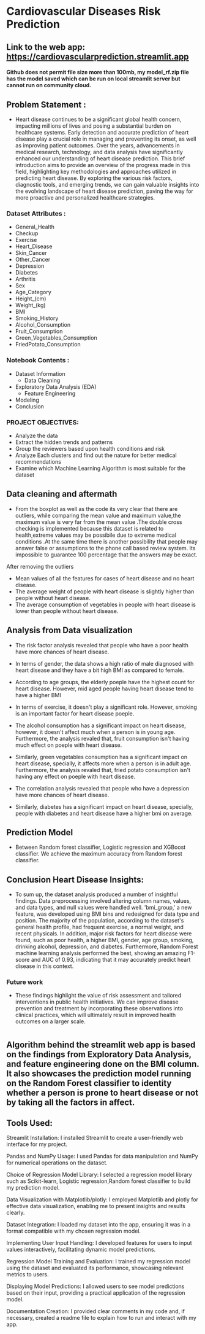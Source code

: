 # Cardiovascular Diseases Risk Prediction

## Link to the web app: https://cardiovascularprediction.streamlit.app

#### Github does not permit file size more than 100mb, my model_rf.zip file has the model saved which can be run on local streamlit server but cannot run on community cloud.



## Problem Statement :

- Heart disease continues to be a significant global health concern, impacting millions of lives and posing a substantial burden on healthcare systems. Early detection and accurate prediction of heart disease play a crucial role in managing and preventing its onset, as well as improving patient outcomes. Over the years, advancements in medical research, technology, and data analysis have significantly enhanced our understanding of heart disease prediction. This brief introduction aims to provide an overview of the progress made in this field, highlighting key methodologies and approaches utilized in predicting heart disease. By exploring the various risk factors, diagnostic tools, and emerging trends, we can gain valuable insights into the evolving landscape of heart disease prediction, paving the way for more proactive and personalized healthcare strategies.

### Dataset Attributes :

- General_Health
- Checkup
- Exercise
- Heart_Disease
- Skin_Cancer
- Other_Cancer
- Depression
- Diabetes
- Arthritis
- Sex
- Age_Category
- Height_(cm)
- Weight_(kg)
- BMI
- Smoking_History
- Alcohol_Consumption
- Fruit_Consumption
- Green_Vegetables_Consumption
- FriedPotato_Consumption

### Notebook Contents :

- Dataset Information
  - Data Cleaning
- Exploratory Data Analysis (EDA)
  - Feature Engineering
- Modeling
- Conclusion

### PROJECT OBJECTIVES:

- Analyze the data
- Extract the hidden trends and patterns
- Group the reviewers based upon health conditions and risk
- Analyze Each clusters and find out the nature for better medical recommendations
- Examine which Machine Learning Algorithm is most suitable for the dataset

## Data cleaning and aftermath

- From the boxplot as well as the code its very clear that there are outliers, while comparing the mean value and maximum value,the maximum value is very far from the mean value .The double cross checking is implemented because this dataset is related to health,extreme values may be possibile due to extreme medical conditions .At the same time there is another possibility that people may answer false or assumptions to the phone call based review system. Its impossible to guarantee 100 percentage that the answers may be exact.

After removing the outliers 
- Mean values of all the features for cases of heart disease and no heart disease.
- The average weight of people with heart disease is slightly higher than people without heart disease.
- The average consumption of vegetables in people with heart disease is lower than people without heart disease.


## Analysis from Data visualization

- The risk factor analysis revealed that people who have a poor health have more chances of heart disease.

- In terms of gender, the data shows a high ratio of male diagnosed with heart disease and they have a bit high BMI as compared to female.

- According to age groups, the elderly poeple have the highest count for heart disease. However, mid aged people having heart disease tend to have a higher BMI

- In terms of exercise, it doesn't play a significant role. However, smoking is an important factor for heart disease poeple.

- The alcohol consumption has a significant impact on heart disease, however, it doesn't affect much when a person is in young age. Furthermore, the analysis revaled that, fruit consumption isn't having much effect on poeple with heart disease.

- Similarly, green vegetables consumption has a significant impact on heart disease, specially, it affects more when a person is in adult age. Furthermore, the analysis revaled that, fried potato consumption isn't having any effect on poeple with heart disease.

- The correlation analysis revealed that people who have a depression have more chances of heart disease.

- Similarly, diabetes has a significant impact on heart disease, specially, people with diabetes and heart disease have a higher bmi on average.

## Prediction Model

- Between Random forest classifier, Logistic regression and XGBoost classifier. We achieve the maximum accuracy from Random forest classifier. 


## Conclusion Heart Disease Insights:

- To sum up, the dataset analysis produced a number of insightful findings. Data preprocessing involved altering column names, values, and data types, and null values were handled well. 'bmi_group,' a new feature, was developed using BMI bins and redesigned for data type and position. The majority of the population, according to the dataset's general health profile, had frequent exercise, a normal weight, and recent physicals. In addition, major risk factors for heart disease were found, such as poor health, a higher BMI, gender, age group, smoking, drinking alcohol, depression, and diabetes. Furthermore, Random Forest machine learning analysis performed the best, showing an amazing F1-score and AUC of 0.93, indicating that it may accurately predict heart disease in this context.

### Future work

- These findings highlight the value of risk assessment and tailored interventions in public health initiatives. We can improve disease prevention and treatment by incorporating these observations into clinical practices, which will ultimately result in improved health outcomes on a larger scale.


#
## Algorithm behind the streamlit web app is based on the findings from Exploratory Data Analysis, and feature engineering done on the BMI column. It also showcases the prediction model running on the Random Forest classifier to identity whether a person is prone to heart disease or not by taking all the factors in affect.


## Tools Used: 
Streamlit Installation: I installed Streamlit to create a user-friendly web interface for my project.

Pandas and NumPy Usage: I used Pandas for data manipulation and NumPy for numerical operations on the dataset.

Choice of Regression Model Library: I selected a regression model library such as Scikit-learn, Logistic regression,Random forest classifier to build my prediction model.

Data Visualization with Matplotlib/plotly: I employed Matplotlib and plotly for effective data visualization, enabling me to present insights and results clearly.

Dataset Integration: I loaded my dataset into the app, ensuring it was in a format compatible with my chosen regression model.

Implementing User Input Handling: I developed features for users to input values interactively, facilitating dynamic model predictions.

Regression Model Training and Evaluation: I trained my regression model using the dataset and evaluated its performance, showcasing relevant metrics to users.

Displaying Model Predictions: I allowed users to see model predictions based on their input, providing a practical application of the regression model.

Documentation Creation: I provided clear comments in my code and, if necessary, created a readme file to explain how to run and interact with my app.









